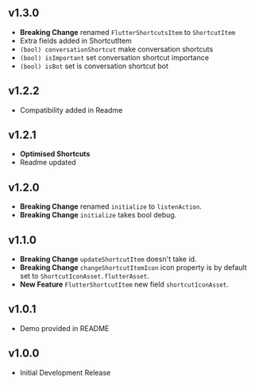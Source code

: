 ## v1.3.0

* **Breaking Change** renamed `FlutterShortcutsItem` to `ShortcutItem`
* Extra fields added in ShortcutItem
* `(bool) conversationShortcut` make conversation shortcuts
* `(bool) isImportant` set conversation shortcut importance
* `(bool) isBot` set is conversation shortcut bot

## v1.2.2

* Compatibility added in Readme

## v1.2.1

* **Optimised Shortcuts**
* Readme updated
  
## v1.2.0

* **Breaking Change** renamed `initialize` to `listenAction`.
* **Breaking Change** `initialize` takes bool debug.

## v1.1.0

* **Breaking Change** `updateShortcutItem` doesn't take id.
* **Breaking Change** `changeShortcutItemIcon` icon property is by default set to `ShortcutIconAsset.flutterAsset`.
* **New Feature** `FlutterShortcutItem` new field `shortcutIconAsset`.

## v1.0.1

* Demo provided in README

## v1.0.0

* Initial Development Release
